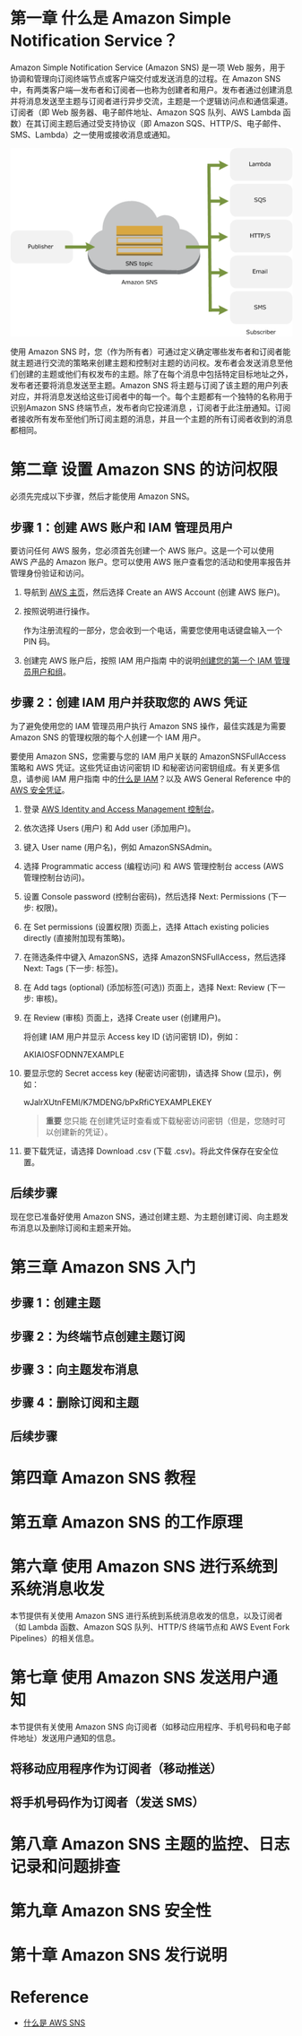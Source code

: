# 第一章 什么是 Amazon Simple Notification Service？
Amazon Simple Notification Service (Amazon SNS) 是一项 Web 服务，用于协调和管理向订阅终端节点或客户端交付或发送消息的过程。在 Amazon SNS 中，有两类客户端—发布者和订阅者—也称为创建者和用户。发布者通过创建消息并将消息发送至主题与订阅者进行异步交流，主题是一个逻辑访问点和通信渠道。订阅者（即 Web 服务器、电子邮件地址、Amazon SQS 队列、AWS Lambda 函数）在其订阅主题后通过受支持协议（即 Amazon SQS、HTTP/S、电子邮件、SMS、Lambda）之一使用或接收消息或通知。

![How SNS Works](https://github.com/wbb1975/blogs/blob/master/aws/images/sns-how-works.png)

使用 Amazon SNS 时，您（作为所有者）可通过定义确定哪些发布者和订阅者能就主题进行交流的策略来创建主题和控制对主题的访问权。发布者会发送消息至他们创建的主题或他们有权发布的主题。除了在每个消息中包括特定目标地址之外，发布者还要将消息发送至主题。Amazon SNS 将主题与订阅了该主题的用户列表对应，并将消息发送给这些订阅者中的每一个。每个主题都有一个独特的名称用于识别Amazon SNS 终端节点，发布者向它投递消息 ，订阅者于此注册通知。订阅者接收所有发布至他们所订阅主题的消息，并且一个主题的所有订阅者收到的消息都相同。
# 第二章 设置 Amazon SNS 的访问权限
必须先完成以下步骤，然后才能使用 Amazon SNS。
## 步骤 1：创建 AWS 账户和 IAM 管理员用户
要访问任何 AWS 服务，您必须首先创建一个 AWS 账户。这是一个可以使用 AWS 产品的 Amazon 账户。您可以使用 AWS 账户查看您的活动和使用率报告并管理身份验证和访问。
1. 导航到 [AWS 主页](https://aws.amazon.com/)，然后选择 Create an AWS Account (创建 AWS 账户)。
2. 按照说明进行操作。

   作为注册流程的一部分，您会收到一个电话，需要您使用电话键盘输入一个 PIN 码。
3. 创建完 AWS 账户后，按照 IAM 用户指南 中的说明[创建您的第一个 IAM 管理员用户和组](https://docs.aws.amazon.com/IAM/latest/UserGuide/getting-started_create-admin-group.html)。
## 步骤 2：创建 IAM 用户并获取您的 AWS 凭证
为了避免使用您的 IAM 管理员用户执行 Amazon SNS 操作，最佳实践是为需要 Amazon SNS 的管理权限的每个人创建一个 IAM 用户。

要使用 Amazon SNS，您需要与您的 IAM 用户关联的 AmazonSNSFullAccess 策略和 AWS 凭证。这些凭证由访问密钥 ID 和秘密访问密钥组成。有关更多信息，请参阅 IAM 用户指南 中的[什么是 IAM](https://docs.aws.amazon.com/IAM/latest/UserGuide/IAM_Introduction.html)？以及 AWS General Reference 中的 [AWS 安全凭证](https://docs.aws.amazon.com/general/latest/gr/aws-security-credentials.html)。
1. 登录 [AWS Identity and Access Management 控制台](https://console.aws.amazon.com/iam/)。
2. 依次选择 Users (用户) 和 Add user (添加用户)。
3. 键入 User name (用户名)，例如 AmazonSNSAdmin。
4. 选择 Programmatic access (编程访问) 和 AWS 管理控制台 access (AWS 管理控制台访问)。
5. 设置 Console password (控制台密码)，然后选择 Next: Permissions (下一步: 权限)。
6. 在 Set permissions (设置权限) 页面上，选择 Attach existing policies directly (直接附加现有策略)。
7. 在筛选条件中键入 AmazonSNS，选择 AmazonSNSFullAccess，然后选择 Next: Tags (下一步: 标签)。
8. 在 Add tags (optional) (添加标签(可选)) 页面上，选择 Next: Review (下一步: 审核)。
9. 在 Review (审核) 页面上，选择 Create user (创建用户)。
   
    将创建 IAM 用户并显示 Access key ID (访问密钥 ID)，例如：

    AKIAIOSFODNN7EXAMPLE
10. 要显示您的 Secret access key (秘密访问密钥)，请选择 Show (显示)，例如：

      wJalrXUtnFEMI/K7MDENG/bPxRfiCYEXAMPLEKEY

      > **重要** 您只能 在创建凭证时查看或下载秘密访问密钥（但是，您随时可以创建新的凭证）。
11. 要下载凭证，请选择 Download .csv (下载 .csv)。将此文件保存在安全位置。
## 后续步骤
现在您已准备好使用 Amazon SNS，通过创建主题、为主题创建订阅、向主题发布消息以及删除订阅和主题来开始。
# 第三章 Amazon SNS 入门
## 步骤 1：创建主题
## 步骤 2：为终端节点创建主题订阅
## 步骤 3：向主题发布消息
## 步骤 4：删除订阅和主题
## 后续步骤
# 第四章 Amazon SNS 教程
# 第五章 Amazon SNS 的工作原理
# 第六章 使用 Amazon SNS 进行系统到系统消息收发
本节提供有关使用 Amazon SNS 进行系统到系统消息收发的信息，以及订阅者（如 Lambda 函数、Amazon SQS 队列、HTTP/S 终端节点和 AWS Event Fork Pipelines）的相关信息。
# 第七章 使用 Amazon SNS 发送用户通知
本节提供有关使用 Amazon SNS 向订阅者（如移动应用程序、手机号码和电子邮件地址）发送用户通知的信息。
## 将移动应用程序作为订阅者（移动推送）
## 将手机号码作为订阅者（发送 SMS）
# 第八章 Amazon SNS 主题的监控、日志记录和问题排查
# 第九章 Amazon SNS 安全性
# 第十章 Amazon SNS 发行说明

# Reference
- [什么是 AWS SNS](https://docs.amazonaws.cn/sns/latest/dg/welcome.html?shortFooter=true)